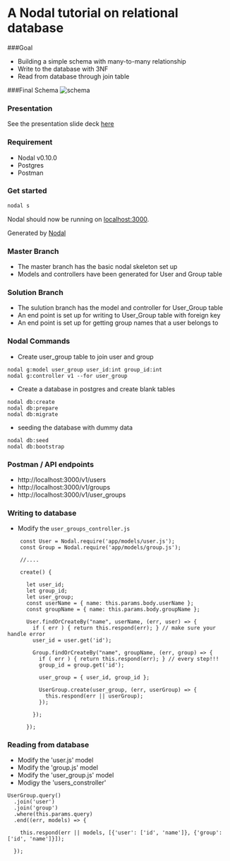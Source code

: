 # A Nodal tutorial on relational database

###Goal
* Building a simple schema with many-to-many relationship
* Write to the database with 3NF
* Read from database through join table

###Final Schema
![schema](https://dl.dropbox.com/s/fafkdm4xuh59vik/userGroupSchema.jpg?dl=0)

### Presentation
See the presentation slide deck [here](https://docs.google.com/presentation/d/1P_D6wj8fUKoY3dWzUA_pEQQg8kpV1b8RH-afFXWRh6Q/edit#slide=id.g142e72fdd0_0_7)

### Requirement
* Nodal v0.10.0
* Postgres
* Postman

### Get started

```sh
nodal s
```

Nodal should now be running on [localhost:3000](http://localhost:3000/).

Generated by [Nodal](http://nodaljs.com)

### Master Branch

* The master branch has the basic nodal skeleton set up
* Models and controllers have been generated for User and Group table

### Solution Branch

* The sulution branch has the model and controller for User_Group table
* An end point is set up for writing to User_Group table with foreign key
* An end point is set up for getting group names that a user belongs to

### Nodal Commands
* Create user_group table to join user and group

```
nodal g:model user_group user_id:int group_id:int
nodal g:controller v1 --for user_group
```
* Create a database in postgres and create blank tables
```
nodal db:create
nodal db:prepare
nodal db:migrate
```
* seeding the database with dummy data
```
nodal db:seed
nodal db:bootstrap
```
### Postman / API endpoints
* http://localhost:3000/v1/users
* http://localhost:3000/v1/groups
* http://localhost:3000/v1/user_groups

### Writing to database
* Modify the `user_groups_controller.js`
```
    const User = Nodal.require('app/models/user.js');
    const Group = Nodal.require('app/models/group.js');

    //....

    create() {

      let user_id;
      let group_id;
      let user_group;
      const userName = { name: this.params.body.userName };
      const groupName = { name: this.params.body.groupName };

      User.findOrCreateBy("name", userName, (err, user) => {
        if ( err ) { return this.respond(err); } // make sure your handle error
        user_id = user.get('id');

        Group.findOrCreateBy("name", groupName, (err, group) => {
          if ( err ) { return this.respond(err); } // every step!!!
          group_id = group.get('id');

          user_group = { user_id, group_id };
          
          UserGroup.create(user_group, (err, userGroup) => {
            this.respond(err || userGroup);
          });

        });

      });
```

### Reading from database
* Modify the 'user.js' model
* Modify the 'group.js' model
* Modify the 'user_group.js' model
* Modigy the 'users_constroller'
```
UserGroup.query()
  .join('user')
  .join('group')
  .where(this.params.query)
  .end((err, models) => {

    this.respond(err || models, [{'user': ['id', 'name']}, {'group': ['id', 'name']}]);

  });
```

